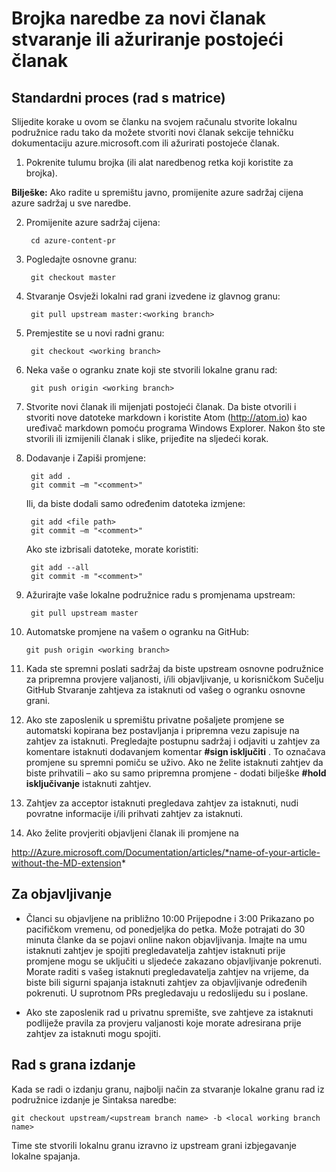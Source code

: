 <properties pageTitle="Brojka naredbe za novi članak stvaranje ili ažuriranje postojeći članak" description="Upute za rad s Azure tehničke sadržaja GitHub spremišta." metaKeywords="" services="" solutions="" documentationCenter="" authors="tysonn" videoId="" scriptId="" manager="carolz" />

<tags ms.service="contributor-guide" ms.devlang="" ms.topic="article" ms.tgt_pltfrm="" ms.workload="" ms.date="01/16/2015" ms.author="tysonn" />

# <a name="git-commands-for-creating-a-new-article-or-updating-an-existing-article"></a>Brojka naredbe za novi članak stvaranje ili ažuriranje postojeći članak


## <a name="standard-process-working-from-master"></a>Standardni proces (rad s matrice)
Slijedite korake u ovom se članku na svojem računalu stvorite lokalnu podružnice radu tako da možete stvoriti novi članak sekcije tehničku dokumentaciju azure.microsoft.com ili ažurirati postojeće članak.

1. Pokrenite tulumu brojka (ili alat naredbenog retka koji koristite za brojka).

 **Bilješke:** Ako radite u spremištu javno, promijenite azure sadržaj cijena azure sadržaj u sve naredbe.

2. Promijenite azure sadržaj cijena:

        cd azure-content-pr
3. Pogledajte osnovne granu:

        git checkout master

4. Stvaranje Osvježi lokalni rad grani izvedene iz glavnog granu:

        git pull upstream master:<working branch>


5. Premjestite se u novi radni granu:

        git checkout <working branch>

6. Neka vaše o ogranku znate koji ste stvorili lokalne granu rad:

        git push origin <working branch>

7. Stvorite novi članak ili mijenjati postojeći članak. Da biste otvorili i stvoriti nove datoteke markdown i koristite Atom (http://atom.io) kao uređivač markdown pomoću programa Windows Explorer. Nakon što ste stvorili ili izmijenili članak i slike, prijeđite na sljedeći korak.

8. Dodavanje i Zapiši promjene:

        git add .
        git commit –m "<comment>"
        
   Ili, da biste dodali samo određenim datoteka izmjene:

        git add <file path>
        git commit –m "<comment>"

   Ako ste izbrisali datoteke, morate koristiti:
   
        git add --all
        git commit -m "<comment>"

9. Ažurirajte vaše lokalne podružnice radu s promjenama upstream:

        git pull upstream master

10. Automatske promjene na vašem o ogranku na GitHub:

        git push origin <working branch>

12. Kada ste spremni poslati sadržaj da biste upstream osnovne podružnice za pripremna provjere valjanosti, i/ili objavljivanje, u korisničkom Sučelju GitHub Stvaranje zahtjeva za istaknuti od vašeg o ogranku osnovne grani.

13. Ako ste zaposlenik u spremištu privatne pošaljete promjene se automatski kopirana bez postavljanja i pripremna vezu zapisuje na zahtjev za istaknuti. Pregledajte postupnu sadržaj i odjaviti u zahtjev za komentare istaknuti dodavanjem komentar **#sign isključiti** .  To označava promjene su spremni pomiču se uživo.  Ako ne želite istaknuti zahtjev da biste prihvatili – ako su samo pripremna promjene - dodati bilješke **#hold isključivanje** istaknuti zahtjev.

14. Zahtjev za acceptor istaknuti pregledava zahtjev za istaknuti, nudi povratne informacije i/ili prihvati zahtjev za istaknuti. 

15. Ako želite provjeriti objavljeni članak ili promjene na

 http://Azure.microsoft.com/Documentation/articles/*name-of-your-article-without-the-MD-extension*

## <a name="publishing"></a>Za objavljivanje

- Članci su objavljene na približno 10:00 Prijepodne i 3:00 Prikazano po pacifičkom vremenu, od ponedjeljka do petka. Može potrajati do 30 minuta članke da se pojavi online nakon objavljivanja. Imajte na umu istaknuti zahtjev je spojiti pregledavatelja zahtjev istaknuti prije promjene mogu se uključiti u sljedeće zakazano objavljivanje pokrenuti. Morate raditi s vašeg istaknuti pregledavatelja zahtjev na vrijeme, da biste bili sigurni spajanja istaknuti zahtjev za objavljivanje određenih pokrenuti. U suprotnom PRs pregledavaju u redoslijedu su i poslane.

- Ako ste zaposlenik rad u privatnu spremište, sve zahtjeve za istaknuti podliježe pravila za provjeru valjanosti koje morate adresirana prije zahtjev za istaknuti mogu spojiti. 

## <a name="working-with-release-branches"></a>Rad s grana izdanje

Kada se radi o izdanju granu, najbolji način za stvaranje lokalne granu rad iz podružnice izdanje je Sintaksa naredbe:

    git checkout upstream/<upstream branch name> -b <local working branch name>

Time ste stvorili lokalnu granu izravno iz upstream grani izbjegavanje lokalne spajanja.

